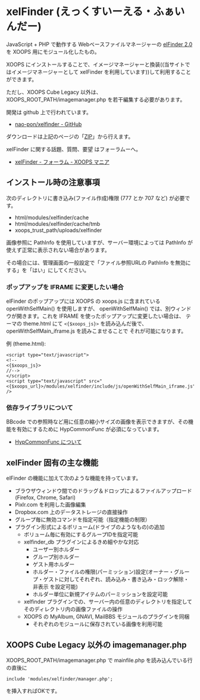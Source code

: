 # xelFinder (えっくすいーえる・ふぁいんだー)

JavaScript + PHP で動作する Webベースファイルマネージャーの [elFinder 2.0](http://elfinder.org/) を XOOPS 用にモジュール化したもの。

XOOPS にインストールすることで、イメージマネージャーと換装((当サイトではイメージマネージャーとして xelFinder を利用しています))して利用することができます。

ただし、XOOPS Cube Legacy 以外は、XOOPS_ROOT_PATH/imagemanager.php を若干編集する必要があります。

開発は github 上で行われています。

* [nao-pon/xelfinder - GitHub](https://github.com/nao-pon/xelfinder)

ダウンロードは上記のページの「[ZIP](https://github.com/nao-pon/xelfinder/zipball/master)」から行えます。

xelFinder に関する話題、質問、要望 はフォーラムーへ。

* [xelFinder - フォーラム - XOOPS マニア](http://xoops.hypweb.net/modules/forum/index.php?forum_id=25)

## インストール時の注意事項

次のディレクトリに書き込み(ファイル作成)権限 (777 とか 707 など) が必要です。

* html/modules/xelfinder/cache
* html/modules/xelfinder/cache/tmb
* xoops_trust_path/uploads/xelfinder

画像参照に PathInfo を使用していますが、サーバー環境によっては PathInfo が使えず正常に表示されない場合があります。

その場合には、管理画面の一般設定で「ファイル参照URLの PathInfo を無効にする」を「はい」にしてください。

### ポップアップを IFRAME に変更したい場合

elFinder のポップアップには XOOPS の xoops.js に含まれている openWithSelfMain() を使用しますが、
openWithSelfMain() では、別ウィンドウが開きます。これを IFRAME を使ったポップアップに変更したい場合は、
テーマの theme.html にて `<{$xoops_js}>` を読み込んだ後で、openWithSelfMain_iframe.js を読みこませることで
それが可能になります。

例 (theme.html):

    <script type="text/javascript">
    <!--
    <{$xoops_js}>
    //-->
    </script>
    <script type="text/javascript" src="<{$xoops_url}>/modules/xelfinder/include/js/openWithSelfMain_iframe.js" />

### 依存ライブラリについて

BBcode での参照時など用に任意の縮小サイズの画像を表示できますが、その機能を有効にするために HypCommonFunc が必須になっています。

* [HypCommonFunc について](http://xoops.hypweb.net/modules/xpwiki/156.html)

## xelFinder 固有の主な機能

elFinder の機能に加えて次のような機能を持っています。

* ブラウザウィンドウ間でのドラッグ＆ドロップによるファイルアップロード(Firefox, Chrome, Safari)
* Pixlr.com を利用した画像編集
* Dropbox.com 上のデータストレージの直接操作
* グループ毎に無効コマンドを指定可能（指定機能の制限）
* プラグイン形式によるボリューム(ドライブのようなもの)の追加
    * ボリューム毎に有効にするグループIDを指定可能
    * xelfinder_db プラグインによるきめ細やかな対応
        * ユーザー別ホルダー
        * グループ別ホルダー
        * ゲスト用ホルダー
        * ホルダー・ファイルの権限(パーミッション)設定(オーナー・グループ・ゲストに対してそれぞれ、読み込み・書き込み・ロック解除・非表示 を設定可能)
        * ホルダー単位に新規アイテムのパーミッションを設定可能
    * xelfinder プラグインでの、サーバー内の任意のディレクトリを指定してそのディレクトリ内の画像ファイルの操作
    * XOOPS の MyAlbum, GNAVI, MailBBS モジュールのプラグインを同梱
        * それぞれのモジュールに保存されている画像を利用可能

## XOOPS Cube Legacy 以外の imagemanager.php

XOOPS_ROOT_PATH/imagemanager.php で mainfile.php を読み込んでいる行の直後に

    include 'modules/xelfinder/manager.php';

を挿入すればOKです。
